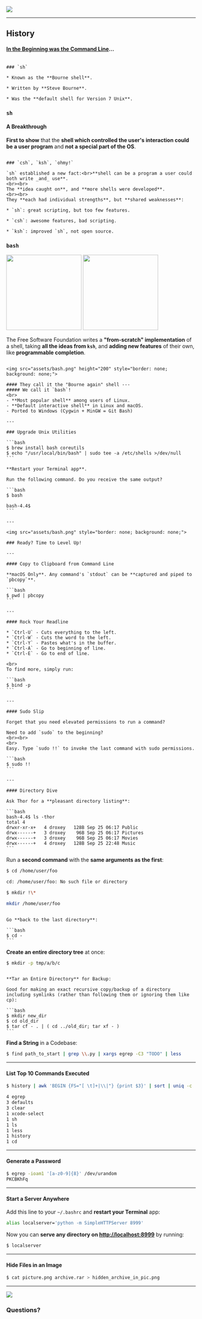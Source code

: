 <img src="assets/bash-full.png" style="border: none; background: none;">

---

## History

#### [In the Beginning was the Command Line](http://cristal.inria.fr/~weis/info/commandline.html)...

~~~

### `sh`

* Known as the **Bourne shell**.

* Written by **Steve Bourne**.

* Was the **default shell for Version 7 Unix**.

~~~

### `sh`

#### A Breakthrough

**First to show** that the **shell which controlled the user's interaction could be a user program** and **not a special part of the OS**.

~~~

### `csh`, `ksh`, `ohmy!`

`sh` established a new fact:<br>**shell can be a program a user could both write _and_ use**.
<br><br>
The **idea caught on**, and **more shells were developed**.
<br><br>
They **each had individual strengths**, but **shared weaknesses**:

* `sh`: great scripting, but too few features.

* `csh`: awesome features, bad scripting.

* `ksh`: improved `sh`, not open source.

~~~

### `bash`

<img src="assets/stallman.jpg" height="200">
<img src="assets/BrianJFox.png" height="200">

The Free Software Foundation writes a **"from-scratch" implementation** of a shell, taking **all the ideas from `ksh`**, and **adding new features** of their own, like **programmable completion**.

~~~

<img src="assets/bash.png" height="200" style="border: none; background: none;">

#### They call it the "Bourne again" shell ---
##### We call it `bash`!
<br>
- **Most popular shell** among users of Linux.
- **Default interactive shell** in Linux and macOS.
- Ported to Windows (Cygwin + MinGW = Git Bash)

---

### Upgrade Unix Utilities

```bash
$ brew install bash coreutils
$ echo "/usr/local/bin/bash" | sudo tee -a /etc/shells >/dev/null
```

**Restart your Terminal app**.

Run the following command. Do you receive the same output?

```bash
$ bash

bash-4.4$
```

---

<img src="assets/bash.png" style="border: none; background: none;">

### Ready? Time to Level Up!

---

#### Copy to Clipboard from Command Line

**macOS Only**. Any command's `stdout` can be **captured and piped to `pbcopy`**.

```bash
$ pwd | pbcopy
```

---

#### Rock Your Readline

* `Ctrl-U` - Cuts everything to the left.
* `Ctrl-W` - Cuts the word to the left.
* `Ctrl-Y` - Pastes what's in the buffer.
* `Ctrl-A` - Go to beginning of line.
* `Ctrl-E` - Go to end of line.

<br>
To find more, simply run:

```bash
$ bind -p
```

---

#### Sudo Slip

Forget that you need elevated permissions to run a command?

Need to add `sudo` to the beginning?
<br><br>
<br>
Easy. Type `sudo !!` to invoke the last command with sudo permissions.

```bash
$ sudo !!
```

---

#### Directory Dive

Ask Thor for a **pleasant directory listing**:

```bash
bash-4.4$ ls -thor
total 4
drwxr-xr-x+   4 droxey   128B Sep 25 06:17 Public
drwx------+   3 droxey    96B Sep 25 06:17 Pictures
drwx------+   3 droxey    96B Sep 25 06:17 Movies
drwx------+   4 droxey   128B Sep 25 22:48 Music
```

~~~

Run a **second command** with the **same arguments as the first**:

```bash
$ cd /home/user/foo

cd: /home/user/foo: No such file or directory

$ mkdir !\*

mkdir /home/user/foo
```

~~~

Go **back to the last directory**:

```bash
$ cd -
```

~~~

**Create an entire directory tree** at once:

```bash
$ mkdir -p tmp/a/b/c
```

~~~

**Tar an Entire Directory** for Backup:

Good for making an exact recursive copy/backup of a directory including symlinks (rather than following them or ignoring them like cp):

```bash
$ mkdir new_dir
$ cd old_dir
$ tar cf - . | ( cd ../old_dir; tar xf - )
```

~~~

**Find a String** in a Codebase:

```bash
$ find path_to_start | grep \\.py | xargs egrep -C3 "TODO" | less
```

---

#### List Top 10 Commands Executed

```bash
$ history | awk 'BEGIN {FS="[ \t]+|\\|"} {print $3}' | sort | uniq -c | sort -nr | head

4 egrep
3 defaults
3 clear
1 xcode-select
1 sh
1 ls
1 less
1 history
1 cd
```

---

#### Generate a Password

```bash
$ egrep -ioam1 '[a-z0-9]{8}' /dev/urandom
PKCBKhFq
```

---

#### Start a Server Anywhere

Add this line to your `~/.bashrc` and **restart your Terminal** app:

```bash
alias localserver='python -m SimpleHTTPServer 8999'
```

Now you can **serve any directory on <http://localhost:8999>** by running:

```bash
$ localserver
```

---

#### Hide Files in an Image

```bash
$ cat picture.png archive.rar > hidden_archive_in_pic.png
```

---

<img src="assets/bash.png" style="border: none; background: none;">

### Questions?
